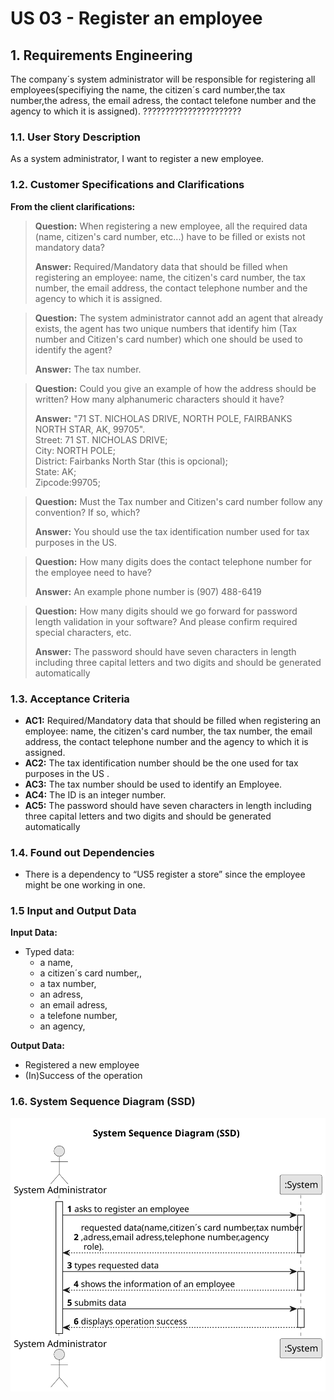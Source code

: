 # US 03 - Register an employee

## 1. Requirements Engineering

The company´s system administrator will be responsible for registering 
all employees(specifiying the name, the citizen´s card number,the tax number,the adress,
the email adress, the contact telefone number and the agency to which it is assigned).
??????????????????????

### 1.1. User Story Description

As a system administrator, I want to register a new employee.


### 1.2. Customer Specifications and Clarifications

**From the client clarifications:**

> **Question:** When registering a new employee, all the required data (name, citizen's card number, etc...) have to be filled or exists not mandatory data?
>
> **Answer:** Required/Mandatory data that should be filled when registering an employee: name, the citizen's card number, the tax number, the email address, the contact telephone number and the agency to which it is assigned.

> **Question:** The system administrator cannot add an agent that already exists, the agent has two unique numbers that identify him (Tax number and Citizen's card number) which one should be used to identify the agent?
>
> **Answer:** The tax number.

> **Question:** Could you give an example of how the address should be written? How many alphanumeric characters should it have?
>
> **Answer:** "71 ST. NICHOLAS DRIVE, NORTH POLE, FAIRBANKS NORTH STAR, AK, 99705".\
> Street: 71 ST. NICHOLAS DRIVE;\
> City: NORTH POLE;\
>District: Fairbanks North Star (this is opcional); \
> State: AK;\
> Zipcode:99705;

> **Question:** Must the Tax number and Citizen's card number follow any convention? If so, which?
> 
> **Answer:** You should use the tax identification number used for tax purposes in the US.

> **Question:** How many digits does the contact telephone number for the employee need to have?
>
> **Answer:** An example phone number is (907) 488-6419

> **Question:** How many digits should we go forward for password length validation in your software? And please confirm required special characters, etc.
>
> **Answer:** The password should have seven characters in length including three capital letters and two digits and should be generated automatically


### 1.3. Acceptance Criteria


* **AC1:** Required/Mandatory data that should be filled when registering an employee: name, the citizen's card number, the tax number, the email address, the contact telephone number and the agency to which it is assigned.
* **AC2:** The tax identification number should be the one used for tax purposes in the US .
* **AC3:** The tax number should be used to identify an Employee.
* **AC4:** The ID is an integer number.
* **AC5:** The password should have seven characters in length including three capital letters and two digits and should be generated automatically 

### 1.4. Found out Dependencies


* There is a dependency to “US5 register a store” since the employee might be one working in one.


### 1.5 Input and Output Data


**Input Data:**

* Typed data:
    * a name,
    * a citizen´s card number,,
    * a tax number,
    * an adress,
    * an email adress,
    * a telefone number,
    * an agency,

**Output Data:**

* Registered a new employee
* (In)Success of the operation

### 1.6. System Sequence Diagram (SSD)

![System Sequence Diagram - Alternative One](svg/us03-system-sequence-diagram.svg)


